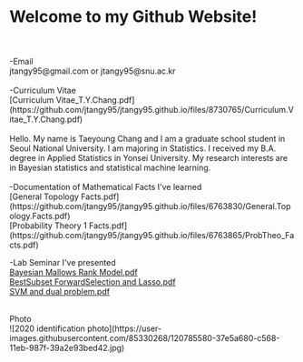 # Welcome to my Github Website!

<br>
<br>
-Email
<br>
jtangy95@gmail.com or jtangy95@snu.ac.kr
<br>
<br>
-Curriculum Vitae
<br>
[Curriculum Vitae_T.Y.Chang.pdf](https://github.com/jtangy95/jtangy95.github.io/files/8730765/Curriculum.Vitae_T.Y.Chang.pdf)

<br>
<br>
Hello. My name is Taeyoung Chang and I am a graduate school student in Seoul National University. I am majoring in Statistics. I received my B.A. degree in Applied Statistics in Yonsei University. My research interests are in Bayesian statistics and statistical machine learning.
<br>
<br>
-Documentation of Mathematical Facts I've learned
<br>
[General Topology Facts.pdf](https://github.com/jtangy95/jtangy95.github.io/files/6763830/General.Topology.Facts.pdf)
<br>
[Probability Theory 1 Facts.pdf](https://github.com/jtangy95/jtangy95.github.io/files/6763865/ProbTheo_Facts.pdf)

-Lab Seminar I've presented
<br>
[Bayesian Mallows Rank Model.pdf](https://github.com/jtangy95/jtangy95.github.io/files/8730739/Seminar_MallowsRankModel.pdf)
<br>
[BestSubset ForwardSelection and Lasso.pdf](https://github.com/jtangy95/jtangy95.github.io/files/8730746/seminar_bs_fs_lasso.pdf)
<br>
[SVM and dual problem.pdf](https://github.com/jtangy95/jtangy95.github.io/files/8730748/seminar_SVM_dual.pdf)


<br>
Photo
<br>
![2020 identification photo](https://user-images.githubusercontent.com/85330268/120785580-37e5a680-c568-11eb-987f-39a2e93bed42.jpg)

